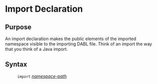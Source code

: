 # Import Declaration

## Purpose

An import declaration makes the public elements of the imported namespace visible
to the importing DABL file. Think of an import the way that you think of a
Java import.

## Syntax

<dl>
<dd><code>import</code> <i><a href="namespace-path.md">namespace-path</a></i></dd>
</dl>

